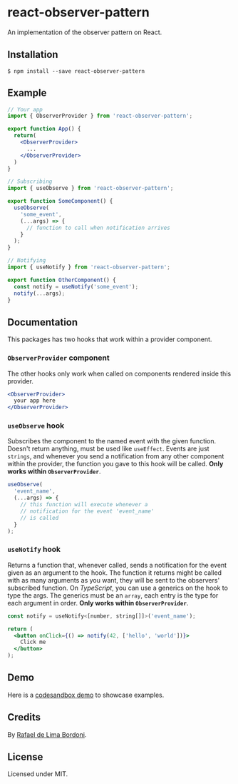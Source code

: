# react-observer-pattern

An implementation of the observer pattern on React.

## Installation

```
$ npm install --save react-observer-pattern
```

## Example

```jsx
// Your app
import { ObserverProvider } from 'react-observer-pattern';

export function App() {
  return(
    <ObserverProvider>
      ...
    </ObserverProvider>
  )
}

// Subscribing
import { useObserve } from 'react-observer-pattern';

export function SomeComponent() {
  useObserve(
    'some_event',
    (...args) => {
      // function to call when notification arrives
    }
  );
}

// Notifying
import { useNotify } from 'react-observer-pattern';

export function OtherComponent() {
  const notify = useNotify('some_event');
  notify(...args);
}
```

## Documentation

This packages has two hooks that work within a provider component.

### `ObserverProvider` component

The other hooks only work when called on components rendered inside this provider.

```jsx
<ObserverProvider>
  your app here
</ObserverProvider>
```

### `useObserve` hook

Subscribes the component to the named event with the given function. Doesn't return anything, must be used like `useEffect`. Events are just `strings`, and whenever you send a notification from any other component within the provider, the function you gave to this hook will be called. __Only works within `ObserverProvider`__.

```jsx
useObserve(
  'event_name',
  (...args) => {
    // this function will execute whenever a
    // notification for the event 'event_name'
    // is called
  }
);
```

### `useNotify` hook

Returns a function that, whenever called, sends a notification for the event given as an argument to the hook. The function it returns might be called with as many arguments as you want, they will be sent to the observers' subscribed function. On _TypeScript_, you can use a generics on the hook to type the args. The generics must be an `array`, each entry is the type for each argument in order. __Only works within `ObserverProvider`__.

```jsx
const notify = useNotify<[number, string[]]>('event_name');

return (
  <button onClick={() => notify(42, ['hello', 'world'])}>
    Click me
  </button>
);
```

## Demo

Here is a [codesandbox demo](https://codesandbox.io/p/sandbox/react-observer-pattern-demo-b6hnhl) to showcase examples.

## Credits

By [Rafael de Lima Bordoni](https://github.com/eldskald).

## License

Licensed under MIT.
